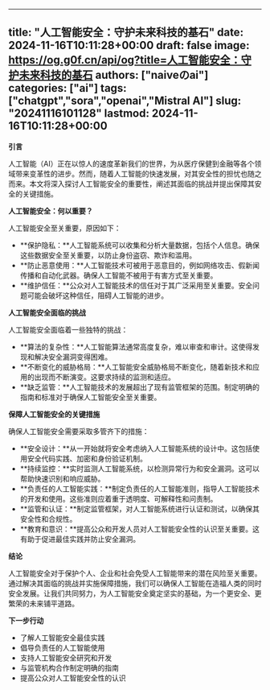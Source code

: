 
---
title: "人工智能安全：守护未来科技的基石"
date: 2024-11-16T10:11:28+00:00
draft: false
image: https://og.g0f.cn/api/og?title=人工智能安全：守护未来科技的基石
authors: ["naiveのai"]
categories: ["ai"]
tags: ["chatgpt","sora","openai","Mistral AI"]
slug: "20241116101128"
lastmod: 2024-11-16T10:11:28+00:00
---
**引言**

人工智能（AI）正在以惊人的速度革新我们的世界，为从医疗保健到金融等各个领域带来变革性的进步。然而，随着人工智能的快速发展，对其安全性的担忧也随之而来。本文将深入探讨人工智能安全的重要性，阐述其面临的挑战并提出保障其安全的关键措施。

**人工智能安全：何以重要？**

人工智能安全至关重要，原因如下：

* **保护隐私：**人工智能系统可以收集和分析大量数据，包括个人信息。确保这些数据安全至关重要，以防止身份盗窃、欺诈和滥用。
* **防止恶意使用：**人工智能技术可被用于恶意目的，例如网络攻击、假新闻传播和自动化武器。确保人工智能不被用于有害方式至关重要。
* **维护信任：**公众对人工智能技术的信任对于其广泛采用至关重要。安全问题可能会破坏这种信任，阻碍人工智能的进步。

**人工智能安全面临的挑战**

人工智能安全面临着一些独特的挑战：

* **算法的复杂性：**人工智能算法通常高度复杂，难以审查和审计。这使得发现和解决安全漏洞变得困难。
* **不断变化的威胁格局：**人工智能安全威胁格局不断变化，随着新技术和应用的出现而不断演变。这要求持续的监测和适应。
* **缺乏监管：**人工智能技术的发展超出了现有监管框架的范围。制定明确的指南和标准对于确保人工智能安全至关重要。

**保障人工智能安全的关键措施**

确保人工智能安全需要采取多管齐下的措施：

* **安全设计：**从一开始就将安全考虑纳入人工智能系统的设计中。这包括使用安全代码实践、加密和身份验证机制。
* **持续监控：**实时监测人工智能系统，以检测异常行为和安全漏洞。这可以帮助快速识别和响应威胁。
* **负责任的人工智能实践：**制定负责任的人工智能准则，指导人工智能技术的开发和使用。这些准则应着重于透明度、可解释性和问责制。
* **监管和认证：**制定监管框架，对人工智能系统进行认证和测试，以确保其安全性和合规性。
* **教育和意识：**提高公众和开发人员对人工智能安全性的认识至关重要。这有助于促进最佳实践并防止安全漏洞。

**结论**

人工智能安全对于保护个人、企业和社会免受人工智能带来的潜在风险至关重要。通过解决其面临的挑战并实施保障措施，我们可以确保人工智能在造福人类的同时安全发展。让我们共同努力，为人工智能安全奠定坚实的基础，为一个更安全、更繁荣的未来铺平道路。

**下一步行动**

* 了解人工智能安全最佳实践
* 倡导负责任的人工智能使用
* 支持人工智能安全研究和开发
* 与监管机构合作制定明确的指南
* 提高公众对人工智能安全性的认识